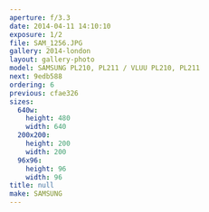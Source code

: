 ```yaml
---
aperture: f/3.3
date: 2014-04-11 14:10:10
exposure: 1/2
file: SAM_1256.JPG
gallery: 2014-london
layout: gallery-photo
model: SAMSUNG PL210, PL211 / VLUU PL210, PL211
next: 9edb588
ordering: 6
previous: cfae326
sizes:
  640w:
    height: 480
    width: 640
  200x200:
    height: 200
    width: 200
  96x96:
    height: 96
    width: 96
title: null
make: SAMSUNG
---
```

